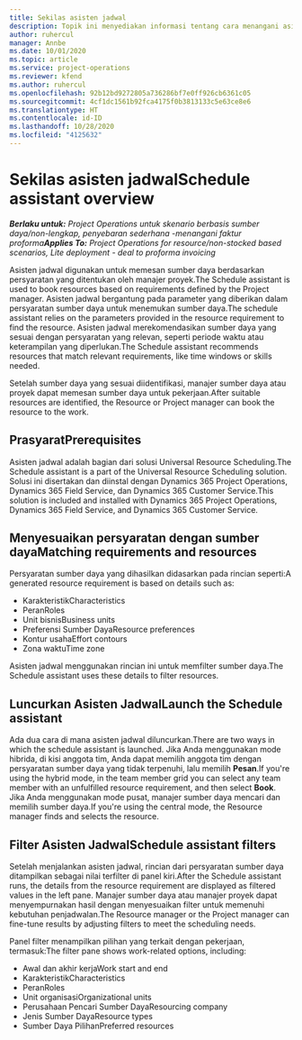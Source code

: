 ```yaml
---
title: Sekilas asisten jadwal
description: Topik ini menyediakan informasi tentang cara menangani asisten jadwal untuk memesan sumber daya.
author: ruhercul
manager: Annbe
ms.date: 10/01/2020
ms.topic: article
ms.service: project-operations
ms.reviewer: kfend
ms.author: ruhercul
ms.openlocfilehash: 92b12bd9272805a736286bf7e0ff926cb6361c05
ms.sourcegitcommit: 4cf1dc1561b92fca4175f0b3813133c5e63ce8e6
ms.translationtype: HT
ms.contentlocale: id-ID
ms.lasthandoff: 10/28/2020
ms.locfileid: "4125632"
---
```

# <a name="schedule-assistant-overview"></a><span data-ttu-id="edd42-103">Sekilas asisten jadwal</span><span class="sxs-lookup"><span data-stu-id="edd42-103">Schedule assistant overview</span></span>

<span data-ttu-id="edd42-104">_**Berlaku untuk:** Project Operations untuk skenario berbasis sumber daya/non-lengkap, penyebaran sederhana -menangani faktur proforma_</span><span class="sxs-lookup"><span data-stu-id="edd42-104">_**Applies To:** Project Operations for resource/non-stocked based scenarios, Lite deployment - deal to proforma invoicing_</span></span>

<span data-ttu-id="edd42-105">Asisten jadwal digunakan untuk memesan sumber daya berdasarkan persyaratan yang ditentukan oleh manajer proyek.</span><span class="sxs-lookup"><span data-stu-id="edd42-105">The Schedule assistant is used to book resources based on requirements defined by the Project manager.</span></span> <span data-ttu-id="edd42-106">Asisten jadwal bergantung pada parameter yang diberikan dalam persyaratan sumber daya untuk menemukan sumber daya.</span><span class="sxs-lookup"><span data-stu-id="edd42-106">The schedule assistant relies on the parameters provided in the resource requirement to find the resource.</span></span> <span data-ttu-id="edd42-107">Asisten jadwal merekomendasikan sumber daya yang sesuai dengan persyaratan yang relevan, seperti periode waktu atau keterampilan yang diperlukan.</span><span class="sxs-lookup"><span data-stu-id="edd42-107">The Schedule assistant recommends resources that match relevant requirements, like time windows or skills needed.</span></span>

<span data-ttu-id="edd42-108">Setelah sumber daya yang sesuai diidentifikasi, manajer sumber daya atau proyek dapat memesan sumber daya untuk pekerjaan.</span><span class="sxs-lookup"><span data-stu-id="edd42-108">After suitable resources are identified, the Resource or Project manager can book the resource to the work.</span></span>

## <a name="prerequisites"></a><span data-ttu-id="edd42-109">Prasyarat</span><span class="sxs-lookup"><span data-stu-id="edd42-109">Prerequisites</span></span>

<span data-ttu-id="edd42-110">Asisten jadwal adalah bagian dari solusi Universal Resource Scheduling.</span><span class="sxs-lookup"><span data-stu-id="edd42-110">The Schedule assistant is a part of the Universal Resource Scheduling solution.</span></span> <span data-ttu-id="edd42-111">Solusi ini disertakan dan diinstal dengan Dynamics 365 Project Operations, Dynamics 365 Field Service, dan Dynamics 365 Customer Service.</span><span class="sxs-lookup"><span data-stu-id="edd42-111">This solution is included and installed with Dynamics 365 Project Operations, Dynamics 365 Field Service, and Dynamics 365 Customer Service.</span></span>

## <a name="matching-requirements-and-resources"></a><span data-ttu-id="edd42-112">Menyesuaikan persyaratan dengan sumber daya</span><span class="sxs-lookup"><span data-stu-id="edd42-112">Matching requirements and resources</span></span>

<span data-ttu-id="edd42-113">Persyaratan sumber daya yang dihasilkan didasarkan pada rincian seperti:</span><span class="sxs-lookup"><span data-stu-id="edd42-113">A generated resource requirement is based on details such as:</span></span>

-   <span data-ttu-id="edd42-114">Karakteristik</span><span class="sxs-lookup"><span data-stu-id="edd42-114">Characteristics</span></span>
-   <span data-ttu-id="edd42-115">Peran</span><span class="sxs-lookup"><span data-stu-id="edd42-115">Roles</span></span>
-   <span data-ttu-id="edd42-116">Unit bisnis</span><span class="sxs-lookup"><span data-stu-id="edd42-116">Business units</span></span>
-   <span data-ttu-id="edd42-117">Preferensi Sumber Daya</span><span class="sxs-lookup"><span data-stu-id="edd42-117">Resource preferences</span></span>
-   <span data-ttu-id="edd42-118">Kontur usaha</span><span class="sxs-lookup"><span data-stu-id="edd42-118">Effort contours</span></span>
-   <span data-ttu-id="edd42-119">Zona waktu</span><span class="sxs-lookup"><span data-stu-id="edd42-119">Time zone</span></span>

<span data-ttu-id="edd42-120">Asisten jadwal menggunakan rincian ini untuk memfilter sumber daya.</span><span class="sxs-lookup"><span data-stu-id="edd42-120">The Schedule assistant uses these details to filter resources.</span></span>

## <a name="launch-the-schedule-assistant"></a><span data-ttu-id="edd42-121">Luncurkan Asisten Jadwal</span><span class="sxs-lookup"><span data-stu-id="edd42-121">Launch the Schedule assistant</span></span>

<span data-ttu-id="edd42-122">Ada dua cara di mana asisten jadwal diluncurkan.</span><span class="sxs-lookup"><span data-stu-id="edd42-122">There are two ways in which the schedule assistant is launched.</span></span> <span data-ttu-id="edd42-123">Jika Anda menggunakan mode hibrida, di kisi anggota tim, Anda dapat memilih anggota tim dengan persyaratan sumber daya yang tidak terpenuhi, lalu memilih **Pesan**.</span><span class="sxs-lookup"><span data-stu-id="edd42-123">If you're using the hybrid mode, in the team member grid you can select any team member with an unfulfilled resource requirement, and then select **Book**.</span></span> <span data-ttu-id="edd42-124">Jika Anda menggunakan mode pusat, manajer sumber daya mencari dan memilih sumber daya.</span><span class="sxs-lookup"><span data-stu-id="edd42-124">If you're using the central mode, the Resource manager finds and selects the resource.</span></span>

## <a name="schedule-assistant-filters"></a><span data-ttu-id="edd42-125">Filter Asisten Jadwal</span><span class="sxs-lookup"><span data-stu-id="edd42-125">Schedule assistant filters</span></span>

<span data-ttu-id="edd42-126">Setelah menjalankan asisten jadwal, rincian dari persyaratan sumber daya ditampilkan sebagai nilai terfilter di panel kiri.</span><span class="sxs-lookup"><span data-stu-id="edd42-126">After the Schedule assistant runs, the details from the resource requirement are displayed as filtered values in the left pane.</span></span> <span data-ttu-id="edd42-127">Manajer sumber daya atau manajer proyek dapat menyempurnakan hasil dengan menyesuaikan filter untuk memenuhi kebutuhan penjadwalan.</span><span class="sxs-lookup"><span data-stu-id="edd42-127">The Resource manager or the Project manager can fine-tune results by adjusting filters to meet the scheduling needs.</span></span>

<span data-ttu-id="edd42-128">Panel filter menampilkan pilihan yang terkait dengan pekerjaan, termasuk:</span><span class="sxs-lookup"><span data-stu-id="edd42-128">The filter pane shows work-related options, including:</span></span>

-   <span data-ttu-id="edd42-129">Awal dan akhir kerja</span><span class="sxs-lookup"><span data-stu-id="edd42-129">Work start and end</span></span>
-   <span data-ttu-id="edd42-130">Karakteristik</span><span class="sxs-lookup"><span data-stu-id="edd42-130">Characteristics</span></span>
-   <span data-ttu-id="edd42-131">Peran</span><span class="sxs-lookup"><span data-stu-id="edd42-131">Roles</span></span>
-   <span data-ttu-id="edd42-132">Unit organisasi</span><span class="sxs-lookup"><span data-stu-id="edd42-132">Organizational units</span></span>
-   <span data-ttu-id="edd42-133">Perusahaan Pencari Sumber Daya</span><span class="sxs-lookup"><span data-stu-id="edd42-133">Resourcing company</span></span>
-   <span data-ttu-id="edd42-134">Jenis Sumber Daya</span><span class="sxs-lookup"><span data-stu-id="edd42-134">Resource types</span></span>
-   <span data-ttu-id="edd42-135">Sumber Daya Pilihan</span><span class="sxs-lookup"><span data-stu-id="edd42-135">Preferred resources</span></span>
